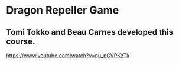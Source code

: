 # Dragon Repeller Game
## Tomi Tokko and Beau Carnes developed this course. 
https://www.youtube.com/watch?v=nu_pCVPKzTk

